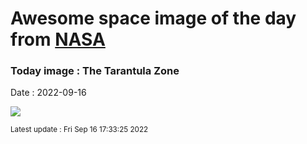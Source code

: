 
# Awesome space image of the day from [NASA](https://api.nasa.gov/)

### Today image : The Tarantula Zone

Date : 2022-09-16


![](https://apod.nasa.gov/apod/image/2209/Tarantula-HST-ESO-Webb-SS1024.jpg)

<small>Latest update : Fri Sep 16 17:33:25 2022</small>


